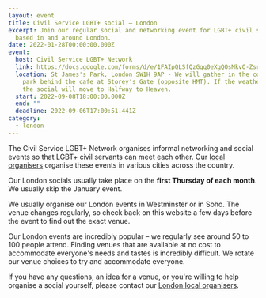 ```yaml
---
layout: event
title: Civil Service LGBT+ social – London
excerpt: Join our regular social and networking event for LGBT+ civil servants
  based in and around London.
date: 2022-01-28T00:00:00.000Z
event:
  host: Civil Service LGBT+ Network
  link: https://docs.google.com/forms/d/e/1FAIpQLSfQzGqq0eXgQOsMkvO-ZsrPRBO7rlITr2VnTR0Y1IaCN_ZRuA/viewform?usp=sf_link
  location: St James's Park, London SW1H 9AP - We will gather in the corner of the
    park behind the cafe at Storey's Gate (opposite HMT). If the weather is bad,
    the social will move to Halfway to Heaven.
  start: 2022-09-08T18:00:00.000Z
  end: ""
  deadline: 2022-09-06T17:00:51.441Z
category:
  - london
---
```


The Civil Service LGBT+ Network organises informal networking and social events so that LGBT+ civil servants can meet each other. Our [local organisers](/team) organise these events in various cities across the country.

Our London socials usually take place on the **first Thursday of each month**. We usually skip the January event.

We usually organise our London events in Westminster or in Soho. The venue changes regularly, so check back on this website a few days before the event to find out the exact venue. 

Our London events are incredibly popular – we regularly see around 50 to 100 people attend. Finding venues that are available at no cost to accommodate everyone's needs and tastes is incredibly difficult. We rotate our venue choices to try and accommodate everyone.

If you have any questions, an idea for a venue, or you're willing to help organise a social yourself, please contact our [London local organisers](/team).
